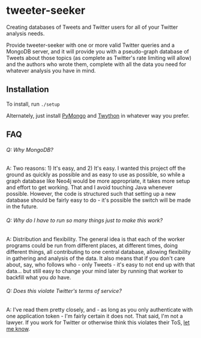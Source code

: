 tweeter-seeker
==============

Creating databases of Tweets and Twitter users for all of your Twitter analysis needs.

Provide tweeter-seeker with one or more valid Twitter queries and a MongoDB server, and it will provide you with a pseudo-graph database of Tweets about those topics (as complete as Twitter's rate limiting will allow) and the authors who wrote them, complete with all the data you need for whatever analysis you have in mind.

## Installation

To install, run `./setup`

Alternately, just install [PyMongo](http://api.mongodb.org/python/current/) and [Twython](http://twython.readthedocs.org/en/latest/) in whatever way you prefer.

## FAQ

###### Q: Why MongoDB?
A: Two reasons: 1) It's easy, and 2) It's easy. I wanted this project off the ground as quickly as possible and as easy to use as possible, so while a graph database like Neo4j would be more appropriate, it takes more setup and effort to get working. That and I avoid touching Java whenever possible. However, the code is structured such that setting up a new database should be fairly easy to do - it's possible the switch will be made in the future.

###### Q: Why do I have to run so many things just to make this work?
A: Distribution and flexibility. The general idea is that each of the worker programs could be run from different places, at different times, doing different things, all contributing to one central database, allowing flexibility in gathering and analysis of the data. It also means that if you don't care about, say, who follows who - only Tweets - it's easy to not end up with that data... but still easy to change your mind later by running that worker to backfill what you *do* have.

###### Q: Does this violate Twitter's terms of service?
A: I've read them pretty closely, and - as long as you only authenticate with one application token - I'm fairly certain it does not. That said, I'm not a lawyer. If you work for Twitter or otherwise think this violates their ToS, [let me know](mailto:dakota.w.nelson@gmail.com).
